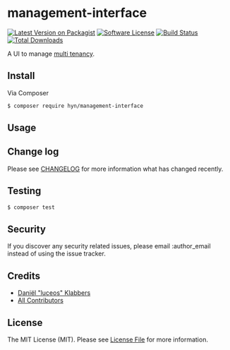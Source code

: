 # management-interface

[![Latest Version on Packagist][ico-version]][link-packagist]
[![Software License][ico-license]](LICENSE.md)
[![Build Status][ico-travis]][link-travis]
[![Total Downloads][ico-downloads]][link-downloads]


A UI to manage [multi tenancy](https://github.com/laraflock/multi-tenant).

## Install

Via Composer

``` bash
$ composer require hyn/management-interface
```

## Usage



## Change log

Please see [CHANGELOG](CHANGELOG.md) for more information what has changed recently.

## Testing

``` bash
$ composer test
```

## Security

If you discover any security related issues, please email :author_email instead of using the issue tracker.

## Credits

- [Daniël "luceos" Klabbers][link-author]
- [All Contributors][link-contributors]

## License

The MIT License (MIT). Please see [License File](LICENSE.md) for more information.

[ico-version]: https://img.shields.io/packagist/v/hyn/management-interface.svg?style=flat-square
[ico-license]: https://img.shields.io/badge/license-MIT-brightgreen.svg?style=flat-square
[ico-travis]: https://img.shields.io/travis/hyn/management-interface/master.svg?style=flat-square
[ico-scrutinizer]: https://img.shields.io/scrutinizer/coverage/g/hyn/management-interface.svg?style=flat-square
[ico-code-quality]: https://img.shields.io/scrutinizer/g/hyn/management-interface.svg?style=flat-square
[ico-downloads]: https://img.shields.io/packagist/dt/hyn/management-interface.svg?style=flat-square

[link-packagist]: https://packagist.org/packages/hyn/management-interface
[link-travis]: https://travis-ci.org/hyn/management-interface
[link-scrutinizer]: https://scrutinizer-ci.com/g/hyn/management-interface/code-structure
[link-code-quality]: https://scrutinizer-ci.com/g/hyn/management-interface
[link-downloads]: https://packagist.org/packages/hyn/management-interface
[link-author]: https://github.com/luceos
[link-contributors]: ../../contributors
